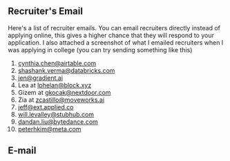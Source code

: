 ## Recruiter's Email

Here's a list of recruiter emails. You can email recruiters directly instead of applying online, this gives a higher chance that they will respond to your application. I also attached a screenshot of what I emailed recruiters when I was applying in college (you can try sending something like this)

1. [cynthia.chen@airtable.com](mailto:cynthia.chen@airtable.com)
2. [shashank.verma@databricks.com](mailto:shashank.verma@databricks.com)
3. [jen@gradient.ai](mailto:jen@gradient.ai)
4. Lea at [lphelan@block.xyz](mailto:lphelan@block.xyz)
5. Gizem at [gkocak@nextdoor.com](mailto:gkocak@nextdoor.com)
6. Zia at [zcastillo@moveworks.ai](mailto:zcastillo@moveworks.ai)
7. [jeff@ext.applied.co](mailto:jeff@ext.applied.co)
8. [will.levalley@stubhub.com](mailto:will.levalley@stubhub.com)
9. [dandan.liu@bytedance.com](mailto:dandan.liu@bytedance.com)
10. [peterhkim@meta.com](mailto:peterhkim@meta.com)

## E-mail




